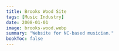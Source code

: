 ```yaml
---
title: Brooks Wood Site
tags: [Music Industry]
date: 2008-01-01
image: brooks-wood.webp
summary: "Website for NC-based musician."
bookToc: false
---
```




